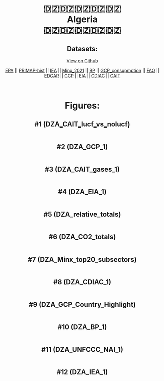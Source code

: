 
<center>
<h1 align="center">
🇩🇿🇩🇿🇩🇿🇩🇿🇩🇿
<br>
Algeria
<br>
🇩🇿🇩🇿🇩🇿🇩🇿🇩🇿
</h1>
<h2>Datasets:</h2>
<p><a href="https://github.com/dquintani/GreenhouseData/tree/master/country_data/DZA_Algeria/data">View on Github</a>
<br></p><p><a href="data/DZA_EPA.csv">EPA</a> || <a href="data/DZA_PRIMAP-hist.csv">PRIMAP-hist</a> || <a href="data/DZA_IEA.csv">IEA</a> || <a href="data/DZA_Minx_2021.csv">Minx_2021</a> || <a href="data/DZA_BP.csv">BP</a> || <a href="data/DZA_GCP_consupmption.csv">GCP_consupmption</a> || <a href="data/DZA_FAO.csv">FAO</a> || <a href="data/DZA_EDGAR.csv">EDGAR</a> || <a href="data/DZA_GCP.csv">GCP</a> || <a href="data/DZA_EIA.csv">EIA</a> || <a href="data/DZA_CDIAC.csv">CDIAC</a> || <a href="data/DZA_CAIT.csv">CAIT</a></p><p><br></p>
<h1>Figures:</h1><h2>#1 (DZA_CAIT_lucf_vs_nolucf)</h2>
<p><img alt="" src="figures/DZA_CAIT_lucf_vs_nolucf.png" /></p><h2>#2 (DZA_GCP_1)</h2>
<p><img alt="" src="figures/DZA_GCP_1.png" /></p><h2>#3 (DZA_CAIT_gases_1)</h2>
<p><img alt="" src="figures/DZA_CAIT_gases_1.png" /></p><h2>#4 (DZA_EIA_1)</h2>
<p><img alt="" src="figures/DZA_EIA_1.png" /></p><h2>#5 (DZA_relative_totals)</h2>
<p><img alt="" src="figures/DZA_relative_totals.png" /></p><h2>#6 (DZA_CO2_totals)</h2>
<p><img alt="" src="figures/DZA_CO2_totals.png" /></p><h2>#7 (DZA_Minx_top20_subsectors)</h2>
<p><img alt="" src="figures/DZA_Minx_top20_subsectors.png" /></p><h2>#8 (DZA_CDIAC_1)</h2>
<p><img alt="" src="figures/DZA_CDIAC_1.png" /></p><h2>#9 (DZA_GCP_Country_Highlight)</h2>
<p><img alt="" src="figures/DZA_GCP_Country_Highlight.png" /></p><h2>#10 (DZA_BP_1)</h2>
<p><img alt="" src="figures/DZA_BP_1.png" /></p><h2>#11 (DZA_UNFCCC_NAI_1)</h2>
<p><img alt="" src="figures/DZA_UNFCCC_NAI_1.png" /></p><h2>#12 (DZA_IEA_1)</h2>
<p><img alt="" src="figures/DZA_IEA_1.png" /></p>